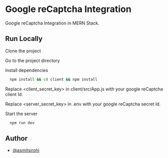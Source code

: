 # Google reCaptcha Integration

Google reCaptcha Integration in MERN Stack.

## Run Locally

Clone the project

Go to the project directory

Install dependencies

```bash
  npm install && cd client && npm install
```

Replace <client_secret_key> in client/src/App.js with your google reCaptcha client Id.

Replace <server_secret_key> in .env with your google reCaptcha secret Id.

Start the server

```bash
  npm run dev
```

## Author

- [@asmitsirohi](https://github.com/asmitsirohi)
